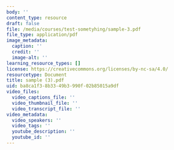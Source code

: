 ```yaml
---
body: ''
content_type: resource
draft: false
file: /media/courses/test-sometyhing/sample-3.pdf
file_type: application/pdf
image_metadata:
  caption: ''
  credit: ''
  image-alt: ''
learning_resource_types: []
license: https://creativecommons.org/licenses/by-nc-sa/4.0/
resourcetype: Document
title: sample (3).pdf
uid: ba8ca1f3-8b33-49b3-990f-02b85015a9df
video_files:
  video_captions_file: ''
  video_thumbnail_file: ''
  video_transcript_file: ''
video_metadata:
  video_speakers: ''
  video_tags: ''
  youtube_description: ''
  youtube_id: ''
---
```

